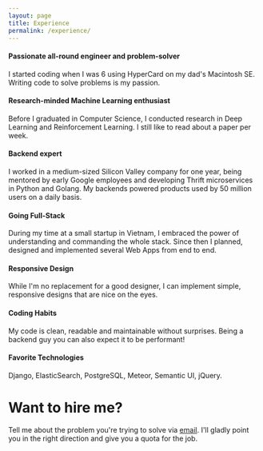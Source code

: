 ```yaml
---
layout: page
title: Experience
permalink: /experience/
---
```


#### Passionate all-round engineer and problem-solver
I started coding when I was 6 using HyperCard on my dad's Macintosh SE. Writing code to solve problems is my passion.

#### Research-minded Machine Learning enthusiast
Before I graduated in Computer Science, I conducted research in Deep Learning and Reinforcement Learning. I still like to read about a paper per week.

#### Backend expert
I worked in a medium-sized Silicon Valley company for one year, being mentored by early Google employees and developing Thrift microservices in Python and Golang. My backends powered products used by 50 million users on a daily basis.

#### Going Full-Stack
During my time at a small startup in Vietnam, I embraced the power of understanding and commanding the whole stack. Since then I planned, designed and implemented several Web Apps from end to end.

#### Responsive Design
While I'm no replacement for a good designer, I can implement simple, responsive designs that are nice on the eyes.

#### Coding Habits
My code is clean, readable and maintainable without surprises. Being a backend guy you can also expect it to be performant!

#### Favorite Technologies
Django, ElasticSearch, PostgreSQL, Meteor, Semantic UI, jQuery.

# Want to hire me?
Tell me about the problem you're trying to solve via [email](mailto:phraine@gmail.com). I'll gladly point you in the right direction and give you a quota for the job.
